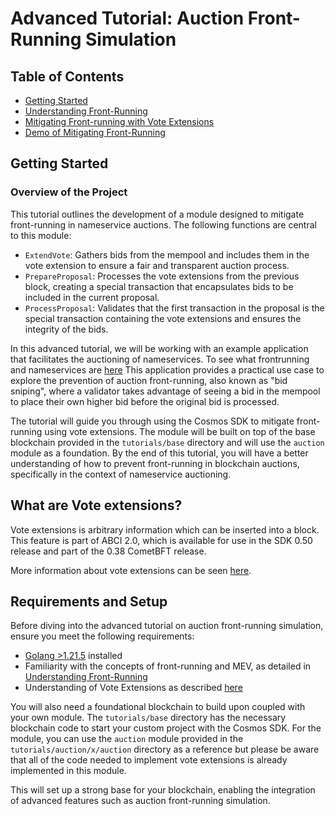 # Advanced Tutorial: Auction Front-Running Simulation

## Table of Contents

- [Getting Started](#overview-of-the-project)
- [Understanding Front-Running](01-understanding-front-running)
- [Mitigating Front-running with Vote Extensions](02-mitigating-front-running-with-vote-extensions)
- [Demo of Mitigating Front-Running](03-demo-of-mitigating-front-running)

## Getting Started

### Overview of the Project

This tutorial outlines the development of a module designed to mitigate front-running in nameservice auctions. The following functions are central to this module:

- `ExtendVote`: Gathers bids from the mempool and includes them in the vote extension to ensure a fair and transparent auction process.
- `PrepareProposal`: Processes the vote extensions from the previous block, creating a special transaction that encapsulates bids to be included in the current proposal.
- `ProcessProposal`: Validates that the first transaction in the proposal is the special transaction containing the vote extensions and ensures the integrity of the bids.

In this advanced tutorial, we will be working with an example application that facilitates the auctioning of nameservices. To see what frontrunning and nameservices are [here](./01-understanding-frontrunning.md) This application provides a practical use case to explore the prevention of auction front-running, also known as "bid sniping", where a validator takes advantage of seeing a bid in the mempool to place their own higher bid before the original bid is processed.

The tutorial will guide you through using the Cosmos SDK to mitigate front-running using vote extensions. The module will be built on top of the base blockchain provided in the `tutorials/base` directory and will use the `auction` module as a foundation. By the end of this tutorial, you will have a better understanding of how to prevent front-running in blockchain auctions, specifically in the context of nameservice auctioning.

## What are Vote extensions?

Vote extensions is arbitrary information which can be inserted into a block. This feature is part of ABCI 2.0, which is available for use in the SDK 0.50 release and part of the 0.38 CometBFT release.

More information about vote extensions can be seen [here](https://docs.cosmos.network/main/build/abci/vote-extensions).

## Requirements and Setup

Before diving into the advanced tutorial on auction front-running simulation, ensure you meet the following requirements:

- [Golang >1.21.5](https://golang.org/doc/install) installed
- Familiarity with the concepts of front-running and MEV, as detailed in [Understanding Front-Running](./01-understanding-frontrunning.md)
- Understanding of Vote Extensions as described [here](https://docs.cosmos.network/main/build/abci/vote-extensions)

You will also need a foundational blockchain to build upon coupled with your own module. The `tutorials/base` directory has the necessary blockchain code to start your custom project with the Cosmos SDK. For the module, you can use the `auction` module provided in the `tutorials/auction/x/auction` directory as a reference but please be aware that all of the code needed to implement vote extensions is already implemented in this module.

This will set up a strong base for your blockchain, enabling the integration of advanced features such as auction front-running simulation.
